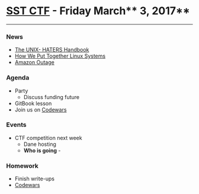 # [**SST CTF**](http://sstctf.org) - Friday March** 3, 2017**

---

### News

* [The UNIX- HATERS Handbook](http://web.mit.edu/~simsong/www/ugh.pdf)
* [How We Put Together Linux Systems](http://0pointer.net/blog/revisiting-how-we-put-together-linux-systems.html)
* [Amazon Outage](https://aws.amazon.com/message/41926/)

### Agenda

* Party
  * Discuss funding future
* GitBook lesson
* Join us on [Codewars](/www.codewars.com/r/H6c7jQ)

### Events

* CTF competition next week
  * Dane hosting
  * **Who is going** - 

### Homework

* Finish write-ups
* [Codewars](https://www.codewars.com)



